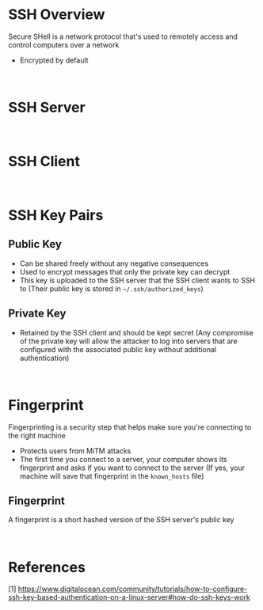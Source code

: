 # SSH Overview

Secure SHell is a network protocol that's used to remotely access and control computers over a network

* Encrypted by default

<br> 

# SSH Server

<br>

# SSH Client

<br>

# SSH Key Pairs

## Public Key

* Can be shared freely without any negative consequences
* Used to encrypt messages that only the private key can decrypt
* This key is uploaded to the SSH server that the SSH client wants to SSH to (Their public key is stored in `~/.ssh/authorized_keys`)

## Private Key

* Retained by the SSH client and should be kept secret (Any compromise of the private key will allow the attacker to log into servers that are configured with the associated public key without additional authentication)

<br>

# Fingerprint

Fingerprinting is a security step that helps make sure you're connecting to the right machine

* Protects users from MiTM attacks
* The first time you connect to a server, your computer shows its fingerprint and asks if you want to connect to the server (If yes, your machine will save that fingerprint in the `known_hosts` file)

## Fingerprint

A fingerprint is a short hashed version of the SSH server's public key

<br>

# References

[1] https://www.digitalocean.com/community/tutorials/how-to-configure-ssh-key-based-authentication-on-a-linux-server#how-do-ssh-keys-work <br>